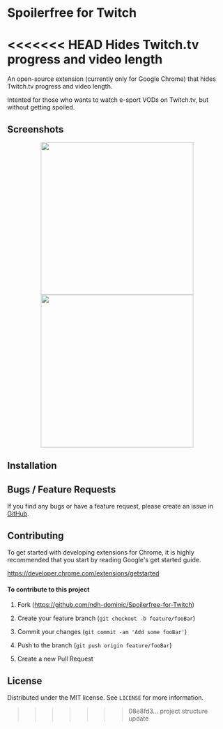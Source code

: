 # Spoilerfree for Twitch
<<<<<<< HEAD
Hides Twitch.tv progress and video length
=======

An open-source extension (currently only for Google Chrome) that hides Twitch.tv progress and video length.

Intented for those who wants to watch e-sport VODs on Twitch.tv, but without getting spoiled.

## Screenshots

<p align="center">
  <img src="your_relative_path_here" width="350"/>
  <img src="your_relative_path_here_number_2_large_name" width="350"/>
</p>

## Installation

## Bugs / Feature Requests

If you find any bugs or have a feature request, please create an issue in [GitHub](https://github.com/ndh-dominic/Spoilerfree-for-Twitch).

## Contributing

To get started with developing extensions for Chrome, it is highly recommended that you start by reading Google's get started guide.

https://developer.chrome.com/extensions/getstarted

#### To contribute to this project

1. Fork (<https://github.com/ndh-dominic/Spoilerfree-for-Twitch>)

2. Create your feature branch (`git checkout -b feature/fooBar`)

3. Commit your changes (`git commit -am 'Add some fooBar'`)

4. Push to the branch (`git push origin feature/fooBar`)

5. Create a new Pull Request

## License

Distributed under the MIT license. See ``LICENSE`` for more information.
>>>>>>> 08e8fd3... project structure update
